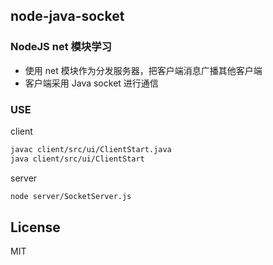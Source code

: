 ## node-java-socket

### NodeJS net 模块学习
* 使用 net 模块作为分发服务器，把客户端消息广播其他客户端
* 客户端采用 Java socket 进行通信

### USE

client

``` bash
javac client/src/ui/ClientStart.java
java client/src/ui/ClientStart
```

server
``` bash
node server/SocketServer.js
```

## License

MIT
